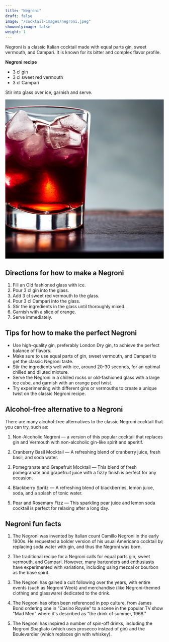```yaml
---
title: "Negroni"
draft: false
image: "/cocktail-images/negroni.jpeg"
showonlyimage: false
weight: 1
---
```


Negroni is a classic Italian cocktail made with equal parts gin, sweet vermouth, and Campari. It is known for its bitter and complex flavor profile.

<!--more-->

**Negroni recipe**

- 3 cl gin
- 3 cl sweet red vermouth
- 3 cl Campari


Stir into glass over ice, garnish and serve.

![](/cocktail-images/negroni.jpeg)


## Directions for how to make a Negroni

1. Fill an Old fashioned glass with ice.
2. Pour 3 cl gin into the glass.
3. Add 3 cl sweet red vermouth to the glass.
4. Pour 3 cl Campari into the glass.
5. Stir the ingredients in the glass until thoroughly mixed.
6. Garnish with a slice of orange.
7. Serve immediately.

## Tips for how to make the perfect Negroni

- Use high-quality gin, preferably London Dry gin, to achieve the perfect balance of flavors.
- Make sure to use equal parts of gin, sweet vermouth, and Campari to get the classic Negroni taste.
- Stir the ingredients well with ice, around 20-30 seconds, for an optimal chilled and diluted mixture.
- Serve the Negroni in a chilled rocks or old-fashioned glass with a large ice cube, and garnish with an orange peel twist.
- Try experimenting with different gins or vermouths to create a unique twist on the classic Negroni recipe.

## Alcohol-free alternative to a Negroni

There are many alcohol-free alternatives to the classic Negroni cocktail that you can try, such as:

1. Non-Alcoholic Negroni — a version of this popular cocktail that replaces gin and Vermouth with non-alcoholic gin-like spirit and aperitif.

2. Cranberry Basil Mocktail — A refreshing blend of cranberry juice, fresh basil, and soda water.

3. Pomegranate and Grapefruit Mocktail — This blend of fresh pomegranate and grapefruit juice with a fizzy finish is perfect for any occasion.

4. Blackberry Spritz — A refreshing blend of blackberries, lemon juice, soda, and a splash of tonic water.

5. Pear and Rosemary Fizz — This sparkling pear juice and lemon soda cocktail is perfect for relaxing after a long day.

## Negroni fun facts

1. The Negroni was invented by Italian count Camillo Negroni in the early 1900s. He requested a bolder version of his usual Americano cocktail by replacing soda water with gin, and thus the Negroni was born.

2. The traditional recipe for a Negroni calls for equal parts gin, sweet vermouth, and Campari. However, many bartenders and enthusiasts have experimented with variations, including using mezcal or bourbon as the base spirit.

3. The Negroni has gained a cult following over the years, with entire events (such as Negroni Week) and merchandise (like Negroni-themed clothing and glassware) dedicated to the drink.

4. The Negroni has often been referenced in pop culture, from James Bond ordering one in "Casino Royale" to a scene in the popular TV show "Mad Men" where it's described as "the drink of summer, 1968."

5. The Negroni has inspired a number of spin-off drinks, including the Negroni Sbagliato (which uses prosecco instead of gin) and the Boulevardier (which replaces gin with whiskey).
